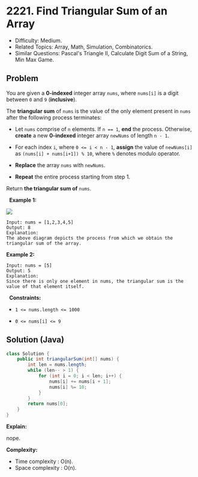 # 2221. Find Triangular Sum of an Array

- Difficulty: Medium.
- Related Topics: Array, Math, Simulation, Combinatorics.
- Similar Questions: Pascal's Triangle II, Calculate Digit Sum of a String, Min Max Game.

## Problem

You are given a **0-indexed** integer array ```nums```, where ```nums[i]``` is a digit between ```0``` and ```9``` (**inclusive**).

The **triangular sum** of ```nums``` is the value of the only element present in ```nums``` after the following process terminates:


	
- Let ```nums``` comprise of ```n``` elements. If ```n == 1```, **end** the process. Otherwise, **create** a new **0-indexed** integer array ```newNums``` of length ```n - 1```.
	
- For each index ```i```, where ```0 <= i < n - 1```, **assign** the value of ```newNums[i]``` as ```(nums[i] + nums[i+1]) % 10```, where ```%``` denotes modulo operator.
	
- **Replace** the array ```nums``` with ```newNums```.
	
- **Repeat** the entire process starting from step 1.


Return **the triangular sum of** ```nums```.

 
**Example 1:**

![](https://assets.leetcode.com/uploads/2022/02/22/ex1drawio.png)

```
Input: nums = [1,2,3,4,5]
Output: 8
Explanation:
The above diagram depicts the process from which we obtain the triangular sum of the array.
```

**Example 2:**

```
Input: nums = [5]
Output: 5
Explanation:
Since there is only one element in nums, the triangular sum is the value of that element itself.
```

 
**Constraints:**


	
- ```1 <= nums.length <= 1000```
	
- ```0 <= nums[i] <= 9```



## Solution (Java)

```java
class Solution {
    public int triangularSum(int[] nums) {
        int len = nums.length;
        while (len-- > 1) {
            for (int i = 0; i < len; i++) {
                nums[i] += nums[i + 1];
                nums[i] %= 10;
            }
        }
        return nums[0];
    }
}
```

**Explain:**

nope.

**Complexity:**

* Time complexity : O(n).
* Space complexity : O(n).
